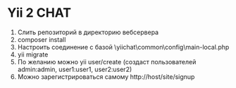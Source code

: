 Yii 2 CHAT
===============================
1) Слить репозиторий в директорию вебсервера
2) composer install
3) Настроить соединение с базой \yiichat\common\config\main-local.php
4) yii migrate
5) По желанию можно yii user/create (создаст пользователей admin:admin, user1:user1, user2:user2)
6) Можно зарегистрироваться самому http://host/site/signup
